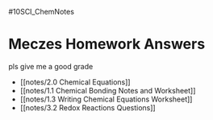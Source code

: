 #10SCI_ChemNotes 

# Meczes Homework Answers

pls give me a good grade

* [[notes/2.0 Chemical Equations]]
* [[notes/1.1 Chemical Bonding Notes and Worksheet]]
* [[notes/1.3 Writing Chemical Equations Worksheet]]
* [[notes/3.2 Redox Reactions Questions]]